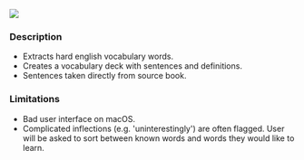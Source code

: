<!-- BANNER -->

![](https://raw.githubusercontent.com/oscarlaird/vocabulary-extractor/screenshots/1.png)

### Description

- Extracts hard english vocabulary words.
- Creates a vocabulary deck with sentences and definitions.
- Sentences taken directly from source book.

### Limitations

- Bad user interface on macOS.
- Complicated inflections (e.g. 'uninterestingly') are often flagged. User will be asked to sort between known words and words they would like to learn.


